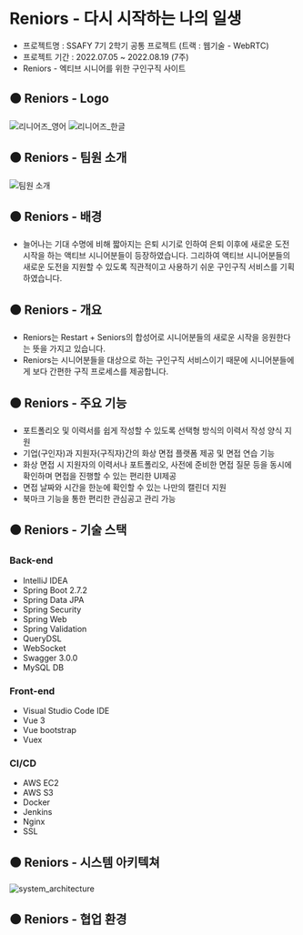 # Reniors - 다시 시작하는 나의 일생
- 프로젝트명 : SSAFY 7기 2학기 공통 프로젝트 (트랙 : 웹기술 - WebRTC)
- 프로젝트 기간 : 2022.07.05 ~ 2022.08.19 (7주)
- Reniors - 엑티브 시니어를 위한 구인구직 사이트

## 🟠 Reniors - Logo
![리니어즈_영어](https://user-images.githubusercontent.com/81104902/188835364-7b282ace-3436-4e8b-b97a-d042ccf5ab5c.png)
![리니어즈_한글](https://user-images.githubusercontent.com/81104902/189074880-f39ac174-5979-4284-8198-ff962ce1e5de.png)

## 🟠 Reniors - 팀원 소개
![팀원 소개](https://user-images.githubusercontent.com/81104902/189853933-c096118f-e48e-4098-9953-c3f12e321106.png)

## 🟠 Reniors - 배경
- 늘어나는 기대 수명에 비해 짧아지는 은퇴 시기로 인하여 은퇴 이후에 새로운 도전 시작을 하는 액티브 시니어분들이 등장하였습니다. 그리하여 액티브 시니어분들의 새로운 도전을 지원할 수 있도록 직관적이고 사용하기 쉬운 구인구직 서비스를 기획하였습니다.

## 🟠 Reniors - 개요
- Reniors는 Restart + Seniors의 합성어로 시니어분들의 새로운 시작을 응원한다는 뜻을 가지고 있습니다.
- Reniors는 시니어분들을 대상으로 하는 구인구직 서비스이기 때문에 시니어분들에게 보다 간편한 구직 프로세스를 제공합니다.

## 🟠 Reniors - 주요 기능
- 포트폴리오 및 이력서를 쉽게 작성할 수 있도록 선택형 방식의 이력서 작성 양식 지원
- 기업(구인자)과 지원자(구직자)간의 화상 면접 플랫폼 제공 및 면접 연습 기능
- 화상 면접 시 지원자의 이력서나 포트폴리오, 사전에 준비한 면접 질문 등을 동시에 확인하며 면접을 진행할 수 있는 편리한 UI제공
- 면접 날짜와 시간을 한눈에 확인할 수 있는 나만의 캘린더 지원
- 북마크 기능을 통한 편리한 관심공고 관리 가능

## 🟠 Reniors - 기술 스택
### Back-end
- IntelliJ IDEA
- Spring Boot 2.7.2
- Spring Data JPA
- Spring Security
- Spring Web
- Spring Validation
- QueryDSL
- WebSocket
- Swagger 3.0.0
- MySQL DB

### Front-end
- Visual Studio Code IDE
- Vue 3
- Vue bootstrap
- Vuex

### CI/CD
- AWS EC2
- AWS S3
- Docker
- Jenkins
- Nginx
- SSL

## 🟠 Reniors - 시스템 아키텍쳐
![system_architecture](https://user-images.githubusercontent.com/81104902/196966307-5affc076-32ab-410d-826b-8f551b4fcf81.png)

## 🟠 Reniors - 협업 환경
